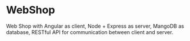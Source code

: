 # WebShop
Web Shop with Angular as client, Node + Express as server, MangoDB as database, RESTful API for communication between client and server.
